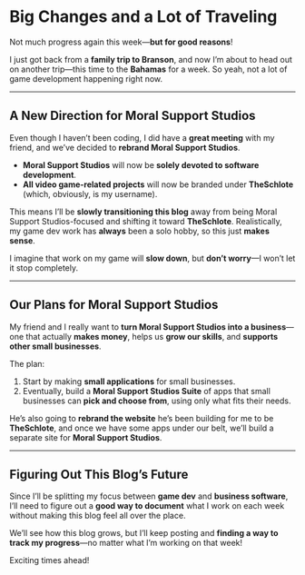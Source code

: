 # Big Changes and a Lot of Traveling  

Not much progress again this week—**but for good reasons**!  

I just got back from a **family trip to Branson**, and now I’m about to head out on another trip—this time to the **Bahamas** for a week. So yeah, not a lot of game development happening right now.  

---

## A New Direction for Moral Support Studios  

Even though I haven’t been coding, I did have a **great meeting** with my friend, and we’ve decided to **rebrand Moral Support Studios**.  

- **Moral Support Studios** will now be **solely devoted to software development**.  
- **All video game-related projects** will now be branded under **TheSchlote** (which, obviously, is my username).  

This means I’ll be **slowly transitioning this blog** away from being Moral Support Studios-focused and shifting it toward **TheSchlote**. Realistically, my game dev work has **always** been a solo hobby, so this just **makes sense**.  

I imagine that work on my game will **slow down**, but **don’t worry**—I won’t let it stop completely.  

---

## Our Plans for Moral Support Studios  

My friend and I really want to **turn Moral Support Studios into a business**—one that actually **makes money**, helps us **grow our skills**, and **supports other small businesses**.  

The plan:  
1. Start by making **small applications** for small businesses.  
2. Eventually, build a **Moral Support Studios Suite** of apps that small businesses can **pick and choose from**, using only what fits their needs.  

He’s also going to **rebrand the website** he’s been building for me to be **TheSchlote**, and once we have some apps under our belt, we’ll build a separate site for **Moral Support Studios**.  

---

## Figuring Out This Blog’s Future  

Since I’ll be splitting my focus between **game dev** and **business software**, I’ll need to figure out a **good way to document** what I work on each week without making this blog feel all over the place.  

We’ll see how this blog grows, but I’ll keep posting and **finding a way to track my progress**—no matter what I’m working on that week!  

Exciting times ahead!
